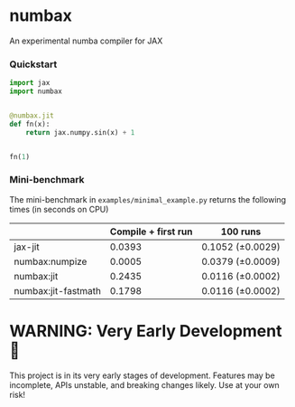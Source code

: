 # numbax

An experimental numba compiler for JAX

### Quickstart

```python
import jax
import numbax


@numbax.jit
def fn(x):
    return jax.numpy.sin(x) + 1


fn(1)
```

### Mini-benchmark

The mini-benchmark in `examples/minimal_example.py` returns the following times (in seconds on CPU)

|                     | Compile + first run | 100 runs             |
|---------------------|---------------------|----------------------|
| jax-jit             | 0.0393              | 0.1052 ($\pm$0.0029) |
| numbax:numpize      | 0.0005              | 0.0379 ($\pm$0.0009) |
| numbax:jit          | 0.2435              | 0.0116 ($\pm$0.0002) |
| numbax:jit-fastmath | 0.1798              | 0.0116 ($\pm$0.0002) |

# WARNING: Very Early Development 🚧

This project is in its very early stages of development. Features may be incomplete, APIs unstable, and breaking changes
likely. Use at your own risk!
